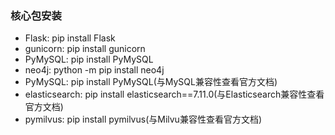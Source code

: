 ### 核心包安装

* Flask: pip install Flask
* gunicorn: pip install gunicorn
* PyMySQL: pip install PyMySQL
* neo4j: python -m pip install neo4j
* PyMySQL: pip install PyMySQL(与MySQL兼容性查看官方文档)
* elasticsearch: pip install elasticsearch==7.11.0(与Elasticsearch兼容性查看官方文档)
* pymilvus: pip install pymilvus(与Milvu兼容性查看官方文档)